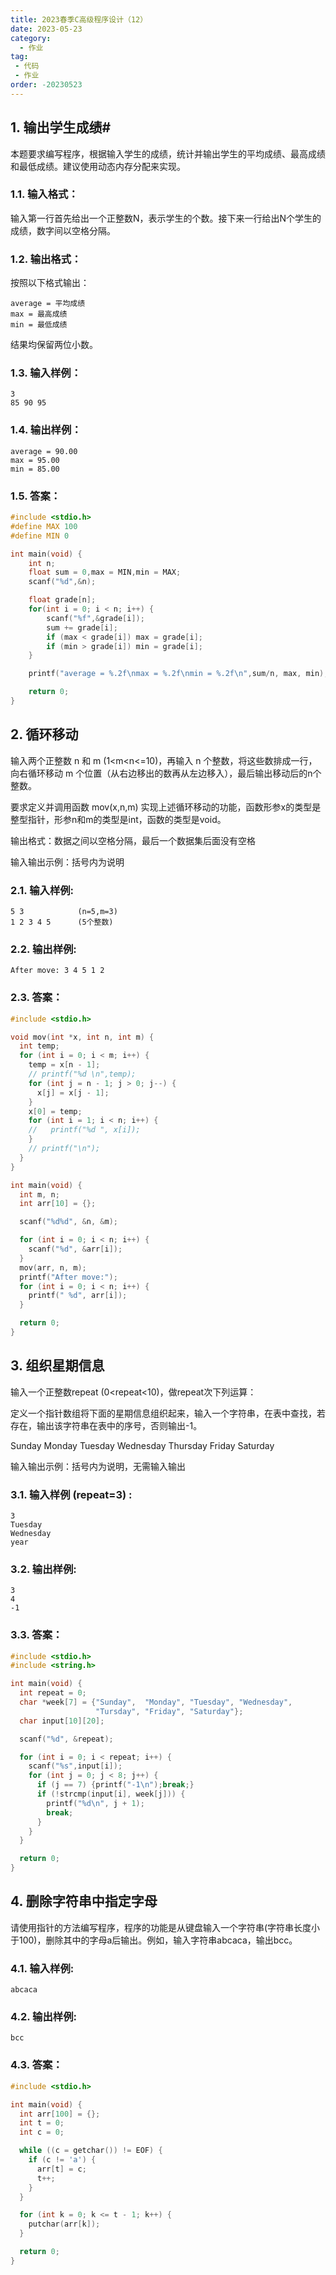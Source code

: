 ```yaml
---
title: 2023春季C高级程序设计（12）
date: 2023-05-23
category:
  - 作业
tag:
 - 代码
 - 作业
order: -20230523
---
```


## 1. 输出学生成绩#

本题要求编写程序，根据输入学生的成绩，统计并输出学生的平均成绩、最高成绩和最低成绩。建议使用动态内存分配来实现。

### 1.1. 输入格式：

输入第一行首先给出一个正整数N，表示学生的个数。接下来一行给出N个学生的成绩，数字间以空格分隔。

### 1.2. 输出格式：

按照以下格式输出：
```
average = 平均成绩
max = 最高成绩
min = 最低成绩
```
结果均保留两位小数。

### 1.3. 输入样例：
```in
3
85 90 95
```

### 1.4. 输出样例：
```out
average = 90.00
max = 95.00
min = 85.00
```

### 1.5. 答案：


```c
#include <stdio.h>
#define MAX 100
#define MIN 0

int main(void) {
    int n;
    float sum = 0,max = MIN,min = MAX;
    scanf("%d",&n);

    float grade[n];
    for(int i = 0; i < n; i++) {
        scanf("%f",&grade[i]);
        sum += grade[i];
        if (max < grade[i]) max = grade[i];
        if (min > grade[i]) min = grade[i];
    }

    printf("average = %.2f\nmax = %.2f\nmin = %.2f\n",sum/n, max, min);

    return 0;
}
```


## 2. 循环移动

输入两个正整数 n 和 m (1<m<n<=10)，再输入 n 个整数，将这些数排成一行，向右循环移动 m 个位置（从右边移出的数再从左边移入），最后输出移动后的n个整数。

要求定义并调用函数 mov(x,n,m) 实现上述循环移动的功能，函数形参x的类型是整型指针，形参n和m的类型是int，函数的类型是void。

输出格式：数据之间以空格分隔，最后一个数据集后面没有空格

输入输出示例：括号内为说明


### 2.1. 输入样例:
```in
5 3            (n=5,m=3)
1 2 3 4 5      (5个整数)
```

### 2.2. 输出样例:
```out
After move: 3 4 5 1 2
```

### 2.3. 答案：


```c
#include <stdio.h>

void mov(int *x, int n, int m) {
  int temp;
  for (int i = 0; i < m; i++) {
    temp = x[n - 1];
    // printf("%d \n",temp);
    for (int j = n - 1; j > 0; j--) {
      x[j] = x[j - 1];
    }
    x[0] = temp;
    for (int i = 1; i < n; i++) {
    //   printf("%d ", x[i]);
    }
    // printf("\n");
  }
}

int main(void) {
  int m, n;
  int arr[10] = {};

  scanf("%d%d", &n, &m);

  for (int i = 0; i < n; i++) {
    scanf("%d", &arr[i]);
  }
  mov(arr, n, m);
  printf("After move:");
  for (int i = 0; i < n; i++) {
    printf(" %d", arr[i]);
  }

  return 0;
}
```


## 3. 组织星期信息

输入一个正整数repeat (0<repeat<10)，做repeat次下列运算：

定义一个指针数组将下面的星期信息组织起来，输入一个字符串，在表中查找，若存在，输出该字符串在表中的序号，否则输出-1。

Sunday   Monday  Tuesday  Wednesday  Thursday  Friday  Saturday

输入输出示例：括号内为说明，无需输入输出
### 3.1. 输入样例 (repeat=3) :
```in
3
Tuesday
Wednesday
year
```

### 3.2. 输出样例:
```out
3
4
-1
```

### 3.3. 答案：


```c
#include <stdio.h>
#include <string.h>

int main(void) {
  int repeat = 0;
  char *week[7] = {"Sunday",  "Monday", "Tuesday", "Wednesday",
                   "Tursday", "Friday", "Saturday"};
  char input[10][20];

  scanf("%d", &repeat);

  for (int i = 0; i < repeat; i++) {
    scanf("%s",input[i]);
    for (int j = 0; j < 8; j++) {
      if (j == 7) {printf("-1\n");break;}
      if (!strcmp(input[i], week[j])) {
        printf("%d\n", j + 1);
        break;
      }
    }
  }

  return 0;
}
```


## 4. 删除字符串中指定字母

请使用指针的方法编写程序，程序的功能是从键盘输入一个字符串(字符串长度小于100)，删除其中的字母a后输出。例如，输入字符串abcaca，输出bcc。

### 4.1. 输入样例:

```in
abcaca
```

### 4.2. 输出样例:

```out
bcc
```


### 4.3. 答案：


```c
#include <stdio.h>

int main(void) {
  int arr[100] = {};
  int t = 0;
  int c = 0;

  while ((c = getchar()) != EOF) {
    if (c != 'a') {
      arr[t] = c;
      t++;
    }
  }

  for (int k = 0; k <= t - 1; k++) {
    putchar(arr[k]);
  }

  return 0;
}
```
